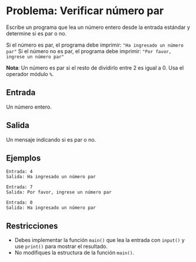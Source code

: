 # Problema: Verificar número par

Escribe un programa que lea un número entero desde la entrada estándar y determine si es par o no.

Si el número es par, el programa debe imprimir: `"Ha ingresado un número par"`
Si el número no es par, el programa debe imprimir: `"Por favor, ingrese un número par"`

**Nota**: Un número es par si el resto de dividirlo entre 2 es igual a 0. Usa el operador módulo `%`.

## Entrada
Un número entero.

## Salida
Un mensaje indicando si es par o no.

## Ejemplos
```
Entrada: 4
Salida: Ha ingresado un número par
```

```
Entrada: 7
Salida: Por favor, ingrese un número par
```

```
Entrada: 0
Salida: Ha ingresado un número par
```

## Restricciones
- Debes implementar la función `main()` que lea la entrada con `input()` y use `print()` para mostrar el resultado.
- No modifiques la estructura de la función `main()`.
